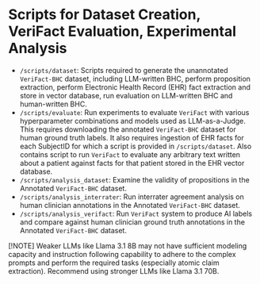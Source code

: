 # Scripts for Dataset Creation, VeriFact Evaluation, Experimental Analysis

* `/scripts/dataset`: Scripts required to generate the unannotated `VeriFact-BHC` dataset, including LLM-written BHC, perform proposition extraction, perform Electronic Health Record (EHR) fact extraction and store in vector database, run evaluation on LLM-written BHC and human-written BHC.
* `/scripts/evaluate`: Run experiments to evaluate `VeriFact` with various hyperparameter combinations and models used as LLM-as-a-Judge. This requires downloading the annotated `VeriFact-BHC` dataset for human ground truth labels. It also requires ingestion of EHR facts for each SubjectID for which a script is provided in `/scripts/dataset`. Also contains script to run `VeriFact` to evaluate any arbitrary text written about a patient against facts for that patient stored in the EHR vector database.
* `/scripts/analysis_dataset`: Examine the validity of propositions in the Annotated `VeriFact-BHC` dataset.
* `/scripts/analysis_interrater`: Run interrater agreement analysis on human clinician annotations in the Annotated `VeriFact-BHC` dataset.
* `/scripts/analysis_verifact`: Run `VeriFact` system to produce AI labels and compare against human clinician ground truth annotations in the Annotated `VeriFact-BHC` dataset.

[!NOTE]
Weaker LLMs like Llama 3.1 8B may not have sufficient modeling capacity and instruction following capability to adhere to the complex prompts and perform the required tasks (especially atomic claim extraction). Recommend using stronger LLMs like Llama 3.1 70B.
